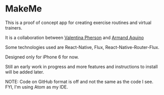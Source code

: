 # MakeMe

This is a proof of concept app for creating exercise routines and virtual trainers.

It is a collaboration between [Valentina Pherson](https://github.com/VisValentina) and [Armand Aquino](https://github.com/apaquino)

Some technologies used are React-Native, Flux, React-Native-Router-Flux.

Designed only for iPhone 6 for now.

Still an early work in progress and more features and instructions to install will be added later.

NOTE: Code on GitHub format is off and not the same as the code I see.  FYI, I'm using Atom as my IDE.
